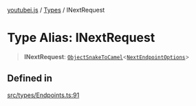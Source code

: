 [youtubei.js](../../../README.md) / [Types](../README.md) / INextRequest

# Type Alias: INextRequest

> **INextRequest**: [`ObjectSnakeToCamel`](ObjectSnakeToCamel.md)\<[`NextEndpointOptions`](NextEndpointOptions.md)\>

## Defined in

[src/types/Endpoints.ts:91](https://github.com/LuanRT/YouTube.js/blob/eb21af33db708f0355f4fb15881f5d4fabc7b06c/src/types/Endpoints.ts#L91)
